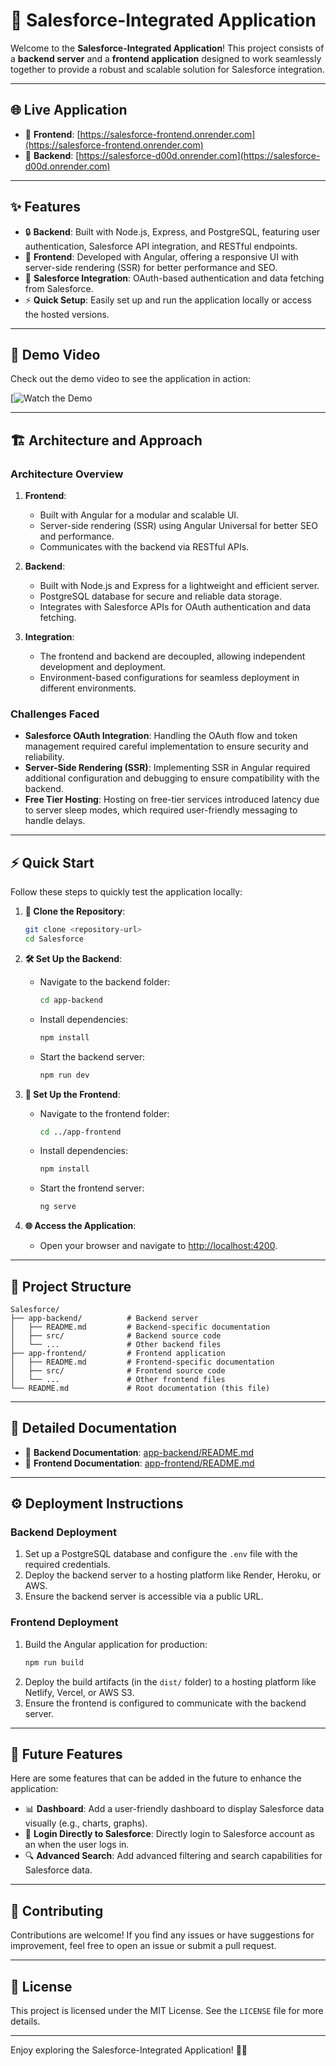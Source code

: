 # 🚀 Salesforce-Integrated Application

Welcome to the **Salesforce-Integrated Application**! This project consists of a **backend server** and a **frontend application** designed to work seamlessly together to provide a robust and scalable solution for Salesforce integration.

---

## 🌐 Live Application

- 🌟 **Frontend**: [https://salesforce-frontend.onrender.com](https://salesforce-frontend.onrender.com)
- 🌟 **Backend**: [https://salesforce-d00d.onrender.com](https://salesforce-d00d.onrender.com)

---

## ✨ Features

- 🔒 **Backend**: Built with Node.js, Express, and PostgreSQL, featuring user authentication, Salesforce API integration, and RESTful endpoints.
- 🎨 **Frontend**: Developed with Angular, offering a responsive UI with server-side rendering (SSR) for better performance and SEO.
- 🔗 **Salesforce Integration**: OAuth-based authentication and data fetching from Salesforce.
- ⚡ **Quick Setup**: Easily set up and run the application locally or access the hosted versions.

---

## 🎥 Demo Video

Check out the demo video to see the application in action:

[![Watch the Demo](https://youtu.be/NnUOdVBBLEM)

---

## 🏗️ Architecture and Approach

### Architecture Overview

1. **Frontend**:
   - Built with Angular for a modular and scalable UI.
   - Server-side rendering (SSR) using Angular Universal for better SEO and performance.
   - Communicates with the backend via RESTful APIs.

2. **Backend**:
   - Built with Node.js and Express for a lightweight and efficient server.
   - PostgreSQL database for secure and reliable data storage.
   - Integrates with Salesforce APIs for OAuth authentication and data fetching.

3. **Integration**:
   - The frontend and backend are decoupled, allowing independent development and deployment.
   - Environment-based configurations for seamless deployment in different environments.

### Challenges Faced

- **Salesforce OAuth Integration**: Handling the OAuth flow and token management required careful implementation to ensure security and reliability.
- **Server-Side Rendering (SSR)**: Implementing SSR in Angular required additional configuration and debugging to ensure compatibility with the backend.
- **Free Tier Hosting**: Hosting on free-tier services introduced latency due to server sleep modes, which required user-friendly messaging to handle delays.

---

## ⚡ Quick Start

Follow these steps to quickly test the application locally:

1. **📂 Clone the Repository**:
   ```bash
   git clone <repository-url>
   cd Salesforce
   ```

2. **🛠️ Set Up the Backend**:
   - Navigate to the backend folder:
     ```bash
     cd app-backend
     ```
   - Install dependencies:
     ```bash
     npm install
     ```
   - Start the backend server:
     ```bash
     npm run dev
     ```

3. **🎨 Set Up the Frontend**:
   - Navigate to the frontend folder:
     ```bash
     cd ../app-frontend
     ```
   - Install dependencies:
     ```bash
     npm install
     ```
   - Start the frontend server:
     ```bash
     ng serve
     ```

4. **🌐 Access the Application**:
   - Open your browser and navigate to [http://localhost:4200](http://localhost:4200).

---

## 📁 Project Structure

```
Salesforce/
├── app-backend/          # Backend server
│   ├── README.md         # Backend-specific documentation
│   ├── src/              # Backend source code
│   └── ...               # Other backend files
├── app-frontend/         # Frontend application
│   ├── README.md         # Frontend-specific documentation
│   ├── src/              # Frontend source code
│   └── ...               # Other frontend files
└── README.md             # Root documentation (this file)
```

---

## 📖 Detailed Documentation

- 📄 **Backend Documentation**: [app-backend/README.md](app-backend/README.md)
- 📄 **Frontend Documentation**: [app-frontend/README.md](app-frontend/README.md)

---

## ⚙️ Deployment Instructions

### Backend Deployment

1. Set up a PostgreSQL database and configure the `.env` file with the required credentials.
2. Deploy the backend server to a hosting platform like Render, Heroku, or AWS.
3. Ensure the backend server is accessible via a public URL.

### Frontend Deployment

1. Build the Angular application for production:
   ```bash
   npm run build
   ```
2. Deploy the build artifacts (in the `dist/` folder) to a hosting platform like Netlify, Vercel, or AWS S3.
3. Ensure the frontend is configured to communicate with the backend server.

---

## 🌟 Future Features

Here are some features that can be added in the future to enhance the application:

- 📊 **Dashboard**: Add a user-friendly dashboard to display Salesforce data visually (e.g., charts, graphs).
- 🔐 **Login Directly to Salesforce**: Directly login to Salesforce account as an when the user logs in.
- 🔍 **Advanced Search**: Add advanced filtering and search capabilities for Salesforce data.

---

## 🤝 Contributing

Contributions are welcome! If you find any issues or have suggestions for improvement, feel free to open an issue or submit a pull request.

---

## 📜 License

This project is licensed under the MIT License. See the `LICENSE` file for more details.

---

Enjoy exploring the Salesforce-Integrated Application! 🚀✨
